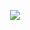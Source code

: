 <p align="center">
<img src="https://mir-s3-cdn-cf.behance.net/projects/404/4edbb6164671455.Y3JvcCw0MjksMzM2LDMxMDIsNDM.jpg">
</p>
